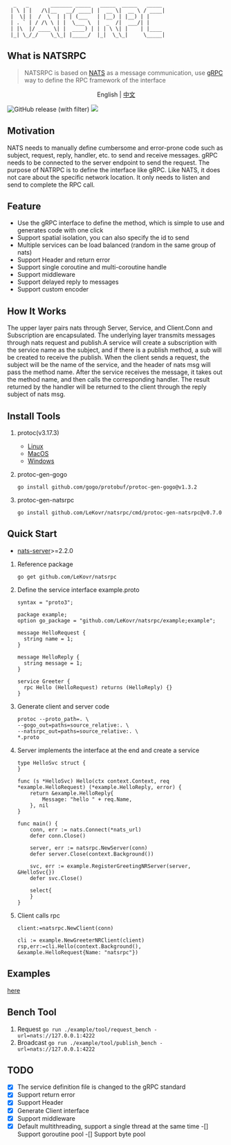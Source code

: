 ```
  _   _       _______ _____   _____  _____   _____ 
 | \ | |   /\|__   __/ ____| |  __ \|  __ \ / ____|
 |  \| |  /  \  | | | (___   | |__) | |__) | |     
 | . ` | / /\ \ | |  \___ \  |  _  /|  ___/| |     
 | |\  |/ ____ \| |  ____) | | | \ \| |    | |____ 
 |_| \_/_/    \_\_| |_____/  |_|  \_\_|     \_____|
```

## What is NATSRPC
> NATSRPC is based on [NATS](https://nats.io/) as a message communication, use [gRPC](https://www.grpc.io/) way to define the RPC framework of the interface

<p align="center">
  <span>English</span> |
  <a href="README.cn.md#readme">中文</a>
</p>

![GitHub release (with filter)](https://img.shields.io/github/v/release/byebyebruce/natsrpc)
![](https://hits.sh/github.com/LeKovr/natsrpc/doc/hits.svg?label=visit)

## Motivation  
NATS needs to manually define cumbersome and error-prone code such as subject, request, reply, handler, etc. to send and receive messages.
gRPC needs to be connected to the server endpoint to send the request.
The purpose of NATRPC is to define the interface like gRPC. Like NATS, it does not care about the specific network location. It only needs to listen and send to complete the RPC call.

## Feature
* Use the gRPC interface to define the method, which is simple to use and generates code with one click
* Support spatial isolation, you can also specify the id to send
* Multiple services can be load balanced (random in the same group of nats)
* Support Header and return error
* Support single coroutine and multi-coroutine handle
* Support middleware
* Support delayed reply to messages
* Support custom encoder

## How It Works
The upper layer pairs nats through Server, Service, and Client.Conn and Subscription are encapsulated.
The underlying layer transmits messages through nats request and publish.A service will create a subscription with the service name as the subject, and if there is a publish method, a sub will be created to receive the publish.
When the client sends a request, the subject will be the name of the service, and the header of nats msg will pass the method name.
After the service receives the message, it takes out the method name, and then calls the corresponding handler. The result returned by the handler will be returned to the client through the reply subject of nats msg.

## Install Tools
1. protoc(v3.17.3) 
   - [Linux](https://github.com/protocolbuffers/protobuf/releases/download/v3.17.3/protoc-3.17.3-linux-x86_64.zip)
   - [MacOS](https://github.com/protocolbuffers/protobuf/releases/download/v3.17.3/protoc-3.17.3-osx-x86_64.zip)
   - [Windows](https://github.com/protocolbuffers/protobuf/releases/download/v3.17.3/protoc-3.17.3-win64.zip)
   
2. protoc-gen-gogo 
   ```shell
   go install github.com/gogo/protobuf/protoc-gen-gogo@v1.3.2
   ```
3. protoc-gen-natsrpc 
   ```shell
   go install github.com/LeKovr/natsrpc/cmd/protoc-gen-natsrpc@v0.7.0
   ```

## Quick Start
* [nats-server](https://github.com/nats-io/nats-server/releases)>=2.2.0
1. Reference package
   ```shell
   go get github.com/LeKovr/natsrpc
   ```
2. Define the service interface example.proto
    ```
    syntax = "proto3";

    package example;
    option go_package = "github.com/LeKovr/natsrpc/example;example";

    message HelloRequest {
      string name = 1;
    }

    message HelloReply {
      string message = 1;
    }

    service Greeter {
      rpc Hello (HelloRequest) returns (HelloReply) {}
    }
    ```
   
3. Generate client and server code
    ```shell
    protoc --proto_path=. \
    --gogo_out=paths=source_relative:. \
    --natsrpc_out=paths=source_relative:. \
    *.proto
    ```
4. Server implements the interface at the end and create a service
   ```
   type HelloSvc struct {
   }

   func (s *HelloSvc) Hello(ctx context.Context, req *example.HelloRequest) (*example.HelloReply, error) {
       return &example.HelloReply{
           Message: "hello " + req.Name,
       }, nil
   }

   func main() {
       conn, err := nats.Connect(*nats_url)
       defer conn.Close()

       server, err := natsrpc.NewServer(conn)
       defer server.Close(context.Background())

       svc, err := example.RegisterGreetingNRServer(server, &HelloSvc{})
       defer svc.Close()
       
       select{
       }
   }

   ```
   
5. Client calls rpc
   ```
   client:=natsrpc.NewClient(conn)
   
   cli := example.NewGreeterNRClient(client)
   rsp,err:=cli.Hello(context.Background(), &example.HelloRequest{Name: "natsrpc"})
   ```
 
## Examples
[here](./example)

## Bench Tool
1. Request `go run ./example/tool/request_bench -url=nats://127.0.0.1:4222`
2. Broadcast `go run ./example/tool/publish_bench -url=nats://127.0.0.1:4222`

## TODO
-[x] The service definition file is changed to the gRPC standard
-[x] Support return error
-[x] Support Header
-[x] Generate Client interface
-[x] Support middleware
-[x] Default multithreading, support a single thread at the same time
-[] Support goroutine pool
-[] Support byte pool
